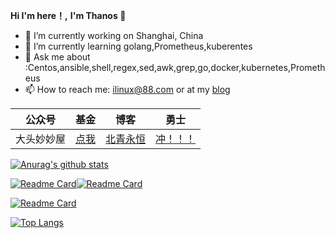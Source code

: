 **Hi  I'm here！,** **I'm Thanos :wave:**

- 🔭 I’m currently working on Shanghai, China
- 🌱 I’m currently learning golang,Prometheus,kuberentes
- 💬 Ask me about :Centos,ansible,shell,regex,sed,awk,grep,go,docker,kubernetes,Prometheus
- 📫 How to reach me: [ilinux@88.com](mailto:ilinux@88.com) or at my [blog](https://www.kococ.cn/)

| 公众号     | 基金                                    | 博客                              | 勇士                                  |
| ---------- | --------------------------------------- | --------------------------------- | ------------------------------------- |
| 大头妙妙屋 | [点我](https://www.kococ.cn/about.html) | [北青永恒](https://www.kococ.cn/) | [冲！！！](https://img-api.kococ.cn/) |

[![Anurag's github stats](https://github-readme-stats.vercel.app/api?username=vlinux)](https://github.com/anuraghazra/github-readme-stats)

[![Readme Card](https://github-readme-stats.vercel.app/api/pin/?username=vlinux&repo=Kube-Prometheus)](https://github.com/anuraghazra/github-readme-stats)[![Readme Card](https://github-readme-stats.vercel.app/api/pin/?username=vlinux&repo=img-api)](https://github.com/anuraghazra/github-readme-stats)

[![Readme Card](https://github-readme-stats.vercel.app/api/pin/?username=vlinux&repo=ansible-install-telegraf)](https://github.com/anuraghazra/github-readme-stats)



[![Top Langs](https://github-readme-stats.vercel.app/api/top-langs/?username=vlinux&layout=compact)](https://github.com/anuraghazra/github-readme-stats)



### 



###  

